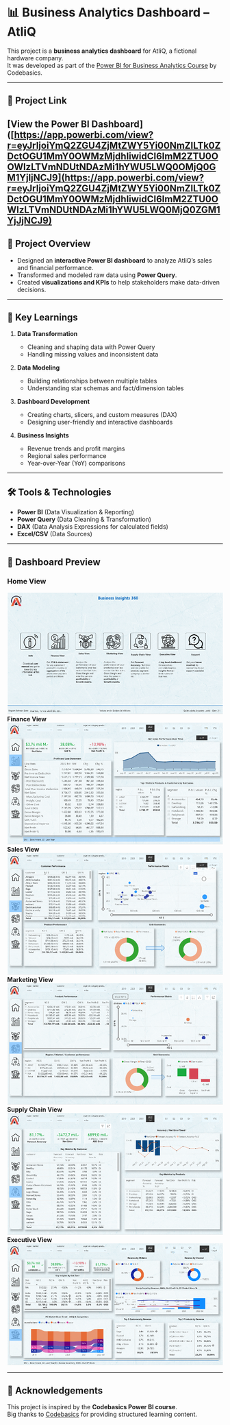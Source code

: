 # 📊 Business Analytics Dashboard – AtliQ

This project is a **business analytics dashboard** for AtliQ, a fictional hardware company.  
It was developed as part of the [Power BI for Business Analytics Course](https://codebasics.io/courses/power-bi-data-analysis-with-end-to-end-project) by Codebasics.  

---

## 🔗 Project Link

[View the Power BI Dashboard]([https://app.powerbi.com/view?r=eyJrIjoiYmQ2ZGU4ZjMtZWY5Yi00NmZILTk0ZDctOGU1MmY0OWMzMjdhIiwidCI6ImM2ZTU0OOWIzLTVmNDUtNDAzMi1hYWU5LWQ0OMjQ0GM1YjljNCJ9](https://app.powerbi.com/view?r=eyJrIjoiYmQ2ZGU4ZjMtZWY5Yi00NmZlLTk0ZDctOGU1MmY0OWMzMjdhIiwidCI6ImM2ZTU0OWIzLTVmNDUtNDAzMi1hYWU5LWQ0MjQ0ZGM1YjJjNCJ9)
---

## 🚀 Project Overview
- Designed an **interactive Power BI dashboard** to analyze AtliQ’s sales and financial performance.  
- Transformed and modeled raw data using **Power Query**.  
- Created **visualizations and KPIs** to help stakeholders make data-driven decisions.  

---

## 🧠 Key Learnings
1. **Data Transformation**  
   - Cleaning and shaping data with Power Query  
   - Handling missing values and inconsistent data  

2. **Data Modeling**  
   - Building relationships between multiple tables  
   - Understanding star schemas and fact/dimension tables  

3. **Dashboard Development**  
   - Creating charts, slicers, and custom measures (DAX)  
   - Designing user-friendly and interactive dashboards  

4. **Business Insights**  
   - Revenue trends and profit margins  
   - Regional sales performance  
   - Year-over-Year (YoY) comparisons  

---

## 🛠️ Tools & Technologies
- **Power BI** (Data Visualization & Reporting)  
- **Power Query** (Data Cleaning & Transformation)  
- **DAX** (Data Analysis Expressions for calculated fields)  
- **Excel/CSV** (Data Sources)  

---

## 📸 Dashboard Preview
### Home View
![Dashboard Preview Screenshot](./images/dashboard_preview.png)  
**Finance View** 
![Finance View Screenshot](./images/finance_view.png)  
**Sales View**  
![Sales View Screenshot](./images/sales_view.png)
**Marketing View**  
![Marketing View Screenshot](./images/marketing_view.png)
**Supply Chain View**  
![Supply Chain View Screenshot](./images/supplychain_view.png)
**Executive View**  
![Executive View Screenshot](./images/executive_view.png)

---
## 🙌 Acknowledgements
This project is inspired by the **Codebasics Power BI course**.  
Big thanks to [Codebasics](https://codebasics.io/) for providing structured learning content.  
